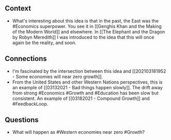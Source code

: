 ## Context
- What's interesting about this idea is that in the past, the East was the #Economics superpower. You see it in [[Genghis Khan and the Making of the Modern World]] and elsewhere. In [[The Elephant and the Dragon by Robyn Meredith]] I was introduced to the idea that this will once again be the reality, and soon. 

## Connections
- I'm fascinated by the intersection between this idea and [[202103181952 - Some economies will near zero growth]]. 
- From the United States and other Western Nations perspectives, this is an example of [[03132021 - Bad things happen slowly]]. The drift away from strong #Economics #Growth and #Education has been slow but consistent. An example of [[03182021 - Compound Growth]] and #FeedbackLoop. 

## Questions
- What will happen as #Western economies near zero #Growth? 
